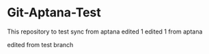 # Git-Aptana-Test
This repository to test sync from aptana
edited 1
edited 1 from aptana

edited from test branch